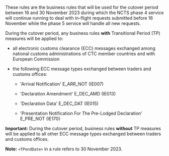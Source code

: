These rules are the business rules that will be used for the cutover period between 16 and 30 November 2023 during which the NCTS phase 4 service will continue running to deal with in-flight requests submitted before 16 November while the phase 5 service will handle all new requests.

During the cutover period, any business rules **with** Transitional Period (TP) measures will be applied to: 

- all electronic customs clearance (ECC) messages exchanged among national customs administrations of CTC member countries and with European Commission

- the following ECC message types exchanged between traders and customs offices: 

  - 'Arrival Notification' E_ARR_NOT (IE007)

  - 'Declaration Amendment'  E_DEC_AMD (IE013)

  - 'Declaration Data' E_DEC_DAT (IE015)

  - 'Presentation Notification For The Pre-Lodged Declaration' E_PRE_NOT (IE170)

**Important:** During the cutover period, business rules **without** TP measures will be applied to all other ECC message types exchanged between traders and customs offices.

**Note:** `<TPendDate>` in a rule refers to 30 November 2023.

